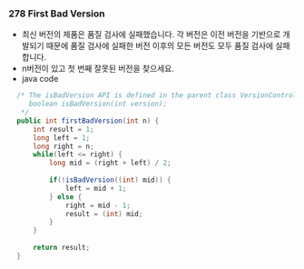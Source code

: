 ### 278 First Bad Version
  - 최신 버전의 제품은 품질 검사에 실패했습니다. 각 버전은 이전 버전을 기반으로 개발되기 때문에 품질 검사에 실패한 버전 이후의 모든 버전도 모두 품질 검사에 실패합니다.
  - n버전이 있고 첫 번째 잘못된 버전을 찾으세요.
  - java code
  ```java
    /* The isBadVersion API is defined in the parent class VersionControl.
       boolean isBadVersion(int version); 
     */
    public int firstBadVersion(int n) {
        int result = 1;
        long left = 1;
        long right = n;
        while(left <= right) {
            long mid = (right + left) / 2;
            
            if(!isBadVersion((int) mid)) {
                left = mid + 1;
            } else {
                right = mid - 1;
                result = (int) mid;
            }
        }
        
        return result;
    }
  ```
